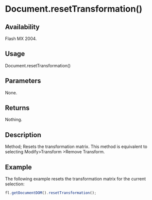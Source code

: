 # Document.resetTransformation()

## Availability

Flash MX 2004.

## Usage

Document.resetTransformation()

## Parameters

None.

## Returns

Nothing.

## Description

Method; Resets the transformation matrix. This method is equivalent to selecting Modify>Transform >Remove Transform.

## Example

The following example resets the transformation matrix for the current selection:

```javascript
fl.getDocumentDOM().resetTransformation();
```
